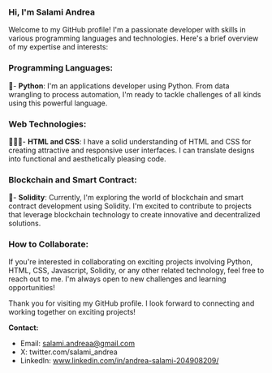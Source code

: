### Hi, I'm Salami Andrea

Welcome to my GitHub profile! I'm a passionate developer with skills in various programming languages and technologies. Here's a brief overview of my expertise and interests:

### Programming Languages:
🐍- **Python**: I'm an applications developer using Python. From data wrangling to process automation, I'm ready to tackle challenges of all kinds using this powerful language.

### Web Technologies:
👨🏻‍💻- **HTML and CSS**: I have a solid understanding of HTML and CSS for creating attractive and responsive user interfaces. I can translate designs into functional and aesthetically pleasing code.

### Blockchain and Smart Contract:
🔗- **Solidity**: Currently, I'm exploring the world of blockchain and smart contract development using Solidity. I'm excited to contribute to projects that leverage blockchain technology to create innovative and decentralized solutions.

### How to Collaborate:
If you're interested in collaborating on exciting projects involving Python, HTML, CSS, Javascript, Solidity, or any other related technology, feel free to reach out to me. I'm always open to new challenges and learning opportunities!

Thank you for visiting my GitHub profile. I look forward to connecting and working together on exciting projects!

**Contact:**
- Email: salami.andreaa@gmail.com
- X: twitter.com/salami_andrea
- LinkedIn: www.linkedin.com/in/andrea-salami-204908209/
